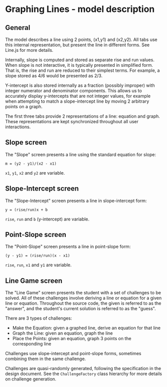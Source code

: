 # Graphing Lines - model description

## General

The model describes a line using 2 points, (x1,y1) and (x2,y2). All tabs use this internal representation, but present the line in different forms. See Line.js for more details.

Internally, slope is computed and stored as separate rise and run values. When slope is not interactive, it is typically presented in simplified form. That is, the rise and run are reduced to their simplest terms. For example, a slope stored as 4/6 would be presented as 2/3.

Y-intercept is also stored internally as a fraction (possibly improper) with integer numerator and denominator components. This allows us to accurately display y-intercepts that are not integer values, for example when attempting to match a slope-intercept line by moving 2 arbitrary points on a graph.

The first three tabs provide 2 representations of a line: equation and graph. These representations are kept synchronized throughout all user interactions.

## Slope screen

The "Slope" screen presents a line using the standard equation for slope:

`m = (y2 - y1)/(x2 - x1)`

`x1`, `y1`, `x2` and `y2` are variable.

## Slope-Intercept screen

The "Slope-Intercept" screen presents a line in slope-intercept form:

`y = (rise/run)x + b`

`rise`, `run` and `b` (y-intercept) are variable.

## Point-Slope screen

The "Point-Slope" screen presents a line in point-slope form:

`(y - y1) = (rise/run)(x - x1)`

`rise`, `run`, `x1` and `y1` are variable.

## Line Game screen

The "Line Game" screen presents the student with a set of challenges to be solved. All of these challenges involve deriving a line or equation for a given line or equation. Throughout the source code, the given is referred to as the "answer", and the student's current solution is referred to as the "guess".

There are 3 types of challenges:

- Make the Equation: given a graphed line, derive an equation for that line
- Graph the Line: given an equation, graph the line
- Place the Points: given an equation, graph 3 points on the corresponding line

Challenges use slope-intercept and point-slope forms, sometimes combining them in the same challenge.

Challenges are quasi-randomly generated, following the specification in the design document. See the `ChallengeFactory` class hierarchy for more details on challenge generation.

